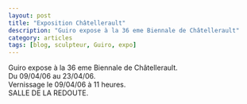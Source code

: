 ```yaml
---
layout: post
title: "Exposition Châtellerault"
description: "Guiro expose à la 36 eme Biennale de Châtellerault"
category: articles
tags: [blog, sculpteur, Guiro, expo]
---
```

Guiro expose à la 36 eme Biennale de Châtellerault.  
Du 09/04/06 au 23/04/06.  
Vernissage le 09/04/06 à 11 heures.  
SALLE DE LA REDOUTE.  
